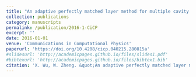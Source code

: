 ```yaml
---
title: "An adaptive perfectly matched layer method for multiple cavity scattering problems"
collection: publications
category: manuscripts
permalink: /publication/2016-1-CiCP
excerpt: ''
date: 2016-01-01
venue: 'Communications in Computational Physics'
paperurl: 'https://doi.org/10.4208/cicp.040215.280815a'
#slidesurl: 'http://academicpages.github.io/files/slides1.pdf'
#bibtexurl: 'http://academicpages.github.io/files/bibtex1.bib'
citation: 'X. Wu, W. Zheng. &quot;An adaptive perfectly matched layer method for multiple cavity scattering problems.&quot; <i>Communications in Computational Physics</i>. 19(2), 534-558, 2016. https://doi.org/10.4208/cicp.040215.280815a'
---
```



